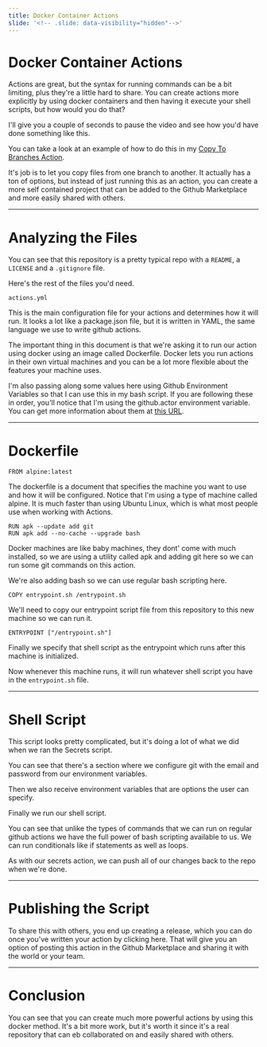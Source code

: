 ```yaml
---
title: Docker Container Actions
slide: '<!-- .slide: data-visibility="hidden"-->'
---
```


<!-- .slide: data-state="layout-title" class="bg-dark"-->

# Docker Container Actions

Actions are great, but the syntax for running commands can be a bit limiting, plus they're a little hard to share. You can create actions more explicitly by using docker containers and then having it execute your shell scripts, but how would you do that?

I'll give you a couple of seconds to pause the video and see how you'd have done something like this.

You can take a look at an example of how to do this in my [Copy To Branches Action](https://github.com/planetoftheweb/copy-to-branches).

It's job is to let you copy files from one branch to another. It actually has a ton of options, but instead of just running this as an action, you can create a more self contained project that can be added to the Github Marketplace and more easily shared with others.

---

# Analyzing the Files

You can see that this repository is a pretty typical repo with a `README`, a `LICENSE` and a `.gitignore` file.

Here's the rest of the files you'd need.

`actions.yml`

This is the main configuration file for your actions and determines how it will run. It looks a lot like a package.json file, but it is written in YAML, the same language we use to write github actions.

The important thing in this document is that we're asking it to run our action using docker using an image called Dockerfile. Docker lets you run actions in their own virtual machines and you can be a lot more flexible about the features your machine uses.

I'm also passing along some values here using Github Environment Variables so that I can use this in my bash script. If you are following these in order, you'll notice that I'm using the github.actor environment variable. You can get more information about them at [this URL](https://docs.github.com/en/actions/reference/environment-variables).

---

# Dockerfile

```
FROM alpine:latest
```

The dockerfile is a document that specifies the machine you want to use and how it will be configured. Notice that I'm using a type of machine called alpine. It is much faster than using Ubuntu Linux, which is what most people use when working with Actions.

```
RUN apk --update add git
RUN apk add --no-cache --upgrade bash
```

Docker machines are like baby machines, they dont' come with much installed, so we are using a utility called apk and adding git here so we can run some git commands on this action.

We're also adding bash so we can use regular bash scripting here.

```
COPY entrypoint.sh /entrypoint.sh
```

We'll need to copy our entrypoint script file from this repository to this new machine so we can run it.

```
ENTRYPOINT ["/entrypoint.sh"]
```

Finally we specify that shell script as the entrypoint which runs after this machine is initialized.

Now whenever this machine runs, it will run whatever shell script you have in the `entrypoint.sh` file.

---

# Shell Script

This script looks pretty complicated, but it's doing a lot of what we did when we ran the Secrets script.

You can see that there's a section where we configure git with the email and password from our environment variables.

Then we also receive environment variables that are options the user can specify.

Finally we run our shell script.

You can see that unlike the types of commands that we can run on regular github actions we have the full power of bash scripting available to us. We can run conditionals like if statements as well as loops.

As with our secrets action, we can push all of our changes back to the repo when we're done.

---

# Publishing the Script

To share this with others, you end up creating a release, which you can do once you've written your action by clicking here. That will give you an option of posting this action in the Github Marketplace and sharing it with the world or your team.

---

# Conclusion

You can see that you can create much more powerful actions by using this docker method. It's a bit more work, but it's worth it since it's a real repository that can eb collaborated on and easily shared with others.
